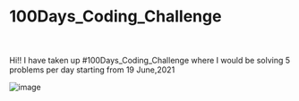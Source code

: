# 100Days_Coding_Challenge
<br>
<br>
Hi!! 
I have taken up #100Days_Coding_Challenge where I would be solving 5 problems per day starting from 19 June,2021

![image](https://user-images.githubusercontent.com/66173499/122682813-3cbd8200-d219-11eb-8234-8140f89aa5dd.png)
